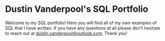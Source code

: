 # Dustin Vanderpool's SQL Portfolio 

Welcome to my SQL portfolio! Here you will find all of my own examples of SQL that I have written. If you have any questions at all please don't hesitate to reach out at dustin.vanderpool@outlook.com. Thank you! 
